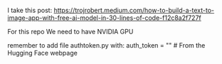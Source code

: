 I take this post: https://trojrobert.medium.com/how-to-build-a-text-to-image-app-with-free-ai-model-in-30-lines-of-code-f12c8a2f727f


For this repo We need to have NVIDIA GPU

remember to add file authtoken.py with:
    auth_token = "" # From the Hugging Face webpage